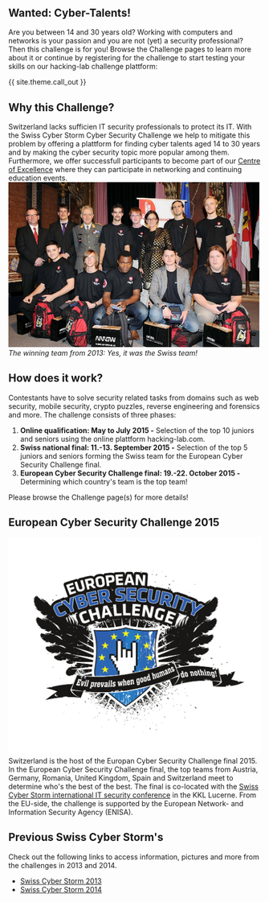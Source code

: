 <header>
</header>
<h2>Wanted: Cyber-Talents!</h2>
<p>Are you between 14 and 30 years old? Working with computers and networks is your passion and you are not (yet) a security professional? Then this challenge is for you! Browse the Challenge pages to learn more about it or continue by registering for the challenge to start testing your skills on our hacking-lab challenge plattform:</p>
<div class="call-out">{{ site.theme.call_out }}</div>

<h2>Why this Challenge?</h2>
Switzerland lacks sufficien IT security professionals to protect its IT. 
With the Swiss Cyber Storm Cyber Security Challenge we help to mitigate this problem by offering a plattform for finding cyber talents aged 14 to 30 years and by making the cyber security topic more popular among them.
Furthermore, we offer successfull participants to become part of our <a href="/coe">Centre of Excellence</a> where they can participate in networking and continuing education events. 

<div style="max-width: 500px">
<img src=img/final_2013.jpg> 
<i>The winning team from 2013: Yes, it was the Swiss team!</i>
</div>

<h2>How does it work?</h2>
<p>Contestants have to solve security related tasks from domains such as web security, mobile security, crypto puzzles, reverse engineering and forensics and more.
The challenge consists of three phases:<br>
<ol>
  <li><strong>Online qualification: May to July 2015 -</strong> Selection of the top 10 juniors and seniors using the online plattform hacking-lab.com.</li>
  <li><strong>Swiss national final: 11.-13. September 2015 -</strong> Selection of the top 5 juniors and seniors forming the Swiss team for the European Cyber Security Challenge final. </li>
  <li><strong>European Cyber Security Challenge final: 19.-22. October 2015 -</strong> Determining which country's team is the top team!</li>
</ol>
</p>
Please browse the Challenge page(s) for more details!

<h2>European Cyber Security Challenge 2015</h2>
<img class="image-txtwrap-mw-35pct" src="/img/eucsc.png" alt="European Cyber Security Challenge Logo">
Switzerland is the host of the Europan Cyber Security Challenge final 2015. 
In the European Cyber Security Challenge final, the top teams from Austria, Germany, Romania, United Kingdom, Spain and Switzerland meet to determine who's the best of the best.
The final is co-located with the <a href="https://www.swisscyberstorm.com">Swiss Cyber Storm international IT security conference</a> in the KKL Lucerne.
From the EU-side, the challenge is supported by the European Network- and Information Security Agency (ENISA).

<h2>Previous Swiss Cyber Storm's</h2>
Check out the following links to access information, pictures and more from the challenges in 2013 and 2014.  
<ul class="fa-ul">
	<li><i class="fa-li fa fa-check-square"></i><a href="http://2013.swisscyberstorm.com/" target="_blank">Swiss Cyber Storm 2013</a></li>
	<li><i class="fa-li fa fa-check-square"></i><a href="http://2014.swisscyberstorm.com/" target="_blank">Swiss Cyber Storm 2014</a></li>
</ul>
